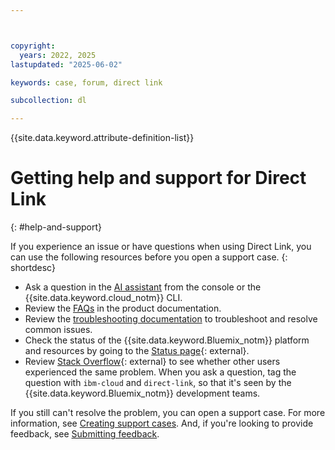 ```yaml
---



copyright:
  years: 2022, 2025
lastupdated: "2025-06-02"

keywords: case, forum, direct link

subcollection: dl

---
```


{{site.data.keyword.attribute-definition-list}}

# Getting help and support for Direct Link
{: #help-and-support}

If you experience an issue or have questions when using Direct Link, you can use the following resources before you open a support case.
{: shortdesc}

* Ask a question in the [AI assistant](/docs/overview?topic=overview-ask-ai-assistant) from the console or the {{site.data.keyword.cloud_notm}} CLI.
* Review the [FAQs](/docs/dl?topic=dl-faqs) in the product documentation.
* Review the [troubleshooting documentation](/docs/dl?topic=dl-troubleshoot-connection-down-after-scheduled-maintenance) to troubleshoot and resolve common issues.
* Check the status of the {{site.data.keyword.Bluemix_notm}} platform and resources by going to the [Status page](/status){: external}.
* Review [Stack Overflow](https://stackoverflow.com/questions/tagged/ibm-cloud){: external} to see whether other users experienced the same problem. When you ask a question, tag the question with `ibm-cloud` and `direct-link`, so that it's seen by the {{site.data.keyword.Bluemix_notm}} development teams.

If you still can't resolve the problem, you can open a support case. For more information, see [Creating support cases](/docs/account?topic=account-open-case). And, if you're looking to provide feedback, see [Submitting feedback](/docs/overview?topic=overview-feedback).
